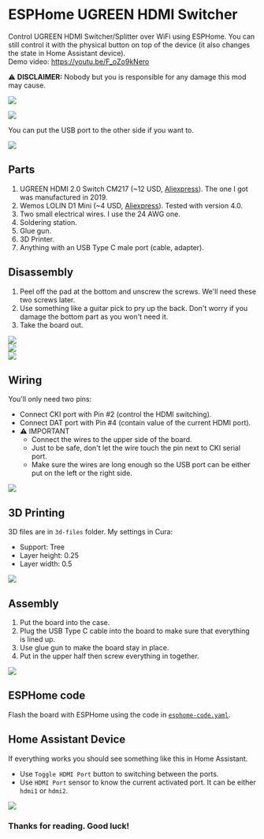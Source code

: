 # ESPHome UGREEN HDMI Switcher
Control UGREEN HDMI Switcher/Splitter over WiFi using ESPHome. You can still control it with the physical button on top of the device (it also changes the state in Home Assistant device).  
Demo video: https://youtu.be/F_oZo9kNero  

⚠️ **DISCLAIMER:** Nobody but you is responsible for any damage this mod may cause.  

![](photos/ugreen-cm217.png)

![](photos/complete.jpg)  
  
You can put the USB port to the other side if you want to.  

![](photos/complete-reverse.jpg)  

## Parts  
1. UGREEN HDMI 2.0 Switch CM217 (~12 USD, [Aliexpress](https://www.aliexpress.com/item/32968528447.html)).  The one I got was manufactured in 2019.  
2. Wemos LOLIN D1 Mini (~4 USD, [Aliexpress](https://www.aliexpress.com/item/32529101036.html)).  Tested with version 4.0.  
3. Two small electrical wires. I use the 24 AWG one.
4. Soldering station.  
5. Glue gun.  
6. 3D Printer.  
7. Anything with an USB Type C male port (cable, adapter).
  
## Disassembly  
1. Peel off the pad at the bottom and unscrew the screws. We'll need these two screws later.  
2. Use something like a guitar pick to pry up the back. Don't worry if you damage the bottom part as you won't need it.  
3. Take the board out.
  
![](photos/back-plate.jpg)  
![](photos/board-front.jpg)  
![](photos/board-back.jpg)  
  

## Wiring
You'll only need two pins:
- Connect CKI port with Pin #2 (control the HDMI switching).  
- Connect DAT port with Pin #4 (contain value of the current HDMI port).  
- ⚠️ IMPORTANT
  - Connect the wires to the upper side of the board.  
  - Just to be safe, don't let the wire touch the pin next to CKI serial port.  
  - Make sure the wires are long enough so the USB port can be either put on the left or the right side.  

![](photos/wiring.jpg)  

## 3D Printing
3D files are in `3d-files` folder.
My settings in Cura:
- Support: Tree  
- Layer height: 0.25  
- Layer width: 0.5  

![](photos/3d-shell.png)  

## Assembly
1. Put the board into the case.  
2. Plug the USB Type C cable into the board to make sure that everything is lined up.  
3. Use glue gun to make the board stay in place.  
4. Put in the upper half then screw everything in together.  

![](photos/gluing.jpg)  

## ESPHome code
Flash the board with ESPHome using the code in [`esphome-code.yaml`](esphome-code.yaml).

## Home Assistant Device
If everything works you should see something like this in Home Assistant.  
- Use `Toggle HDMI Port` button to switching between the ports.  
- Use `HDMI Port` sensor to know the current activated port. It can be either `hdmi1` or `hdmi2`.  

![](photos/ha-device.png)  

### Thanks for reading. Good luck!  
